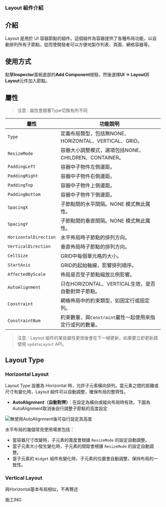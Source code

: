 ### Layout 組件介紹

## 介紹

Layout 是用於 UI 容器節點的組件。這個組件為容器提供了各種布局功能，以自動排列所有子節點，從而使開發者可以方便地製作列表、頁面、網格容器等。

## 使用方式

點擊**Inspector**面板底部的**Add Component**按鈕，然後選擇**UI -> Layout**將**Layout**元件加入節點。

## 屬性

> 注意 : 屬性會跟著Type切換有所不同

| 屬性                | 功能說明                                                    |
| ------------------- | ----------------------------------------------------------- |
| `Type`              | 定義布局類型，包括無NONE、HORIZONTAL、VERTICAL、GRID。 |
| `ResizeMode`        | 容器大小調整模式，選項包括NONE、CHILDREN、CONTAINER。   |
| `PaddingLeft`       | 容器中子物件左側邊距。                                               |
| `PaddingRight`      | 容器中子物件右側邊距。                                               |
| `PaddingTop`        | 容器中子物件上側邊距。                                               |
| `PaddingBottom`     | 容器中子物件下側邊距。                                               |
| `SpacingX`          | 子節點間的水平間隔。NONE 模式無此属性。                         |
| `SpacingY`          | 子節點間的垂直間隔。NONE 模式無此属性。                         |
| `HorizontalDirection` | 水平佈局時子節點的排列方向。                                    |
| `VerticalDirection` | 垂直佈局時子節點的排列方向。                                    |
| `CellSize`          | GRID中每個單元格的大小。                                    |
| `StartAxis`         | GRID的起始軸線，影響排列順序。                               |
| `AffectedByScale`   | 佈局是否受子節點縮放比例影響。                                  |
| `AutoAlignment`     | 只在HORIZONTAL、VERTICAL生效，是否自動對齊子節點。                           |
| `Constraint`        | 網格佈局中的約束類型，如固定行或固定列。                           |
| `ConstraintNum`     | 約束數量，與`Constraint`屬性一起使用來指定行或列的數量。           |

> 注意：Layout 組件的某些屬性更改後會在下一幀更新，如果要立即更新請使用 `updateLayout` API。


## Layout Type 



### Horizontal Layout

Layout Type 設置為 Horizontal 時，允許子元素橫向排列。當元素之間的距離或尺寸有變化時，Layout 組件可以自動調整，確保布局的整齊性。

- **AutoAlignment（自動對齊）**：在設定為橫向或縱向布局時有效，下圖為AutoAlignment取消後自行調整子節點的高度設定

![無使用AutoAlignment後可自行設定其高度](https://docs.cocos.com/creator/3.6/manual/zh/ui-system/components/engine/auto-layout/horizontal-no-align.png)

水平布局的幾個常見使用場景包括：

- 當容器尺寸改變時，子元素的寬度會根據 `ResizeMode` 的設定自動調整。
- 當子元素大小發生變化時，子元素的間距會根據 `ResizeMode` 的設定自動調整。
- 當子元素的 `Widget` 組件有變化時，子元素的位置會自動調整，保持布局的一致性。


### Vertical Layout

與Horizontal基本布局相似，不再贅述


施工ING
